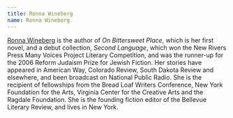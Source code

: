 ```yaml
---
title: Ronna Wineberg
name: Ronna Wineberg
---
```

[Ronna Wineberg](http://www.ronnawineberg.com/home.html) is the author of _On Bittersweet Place_, which is her first novel, and a debut collection, _Second Language_, which won the New Rivers Press Many Voices Project Literary Competition, and was the runner-up for the 2006 Reform Judaism Prize for Jewish Fiction. Her stories have appeared in American Way, Colorado Review, South Dakota Review and elsewhere, and been broadcast on National Public Radio. She is the recipient of fellowships from the Bread Loaf Writers Conference, New York Foundation for the Arts, Virginia Center for the Creative Arts and the Ragdale Foundation. She is the founding fiction editor of the Bellevue Literary Review, and lives in New York.


